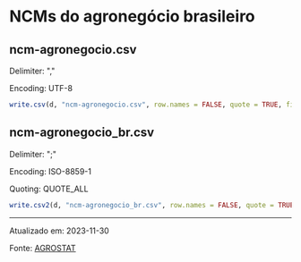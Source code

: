# NCMs do agronegócio brasileiro

## ncm-agronegocio.csv

Delimiter: ","

Encoding: UTF-8

```r
write.csv(d, "ncm-agronegocio.csv", row.names = FALSE, quote = TRUE, fileEncoding = "ISO-8859-1")
```

## ncm-agronegocio_br.csv

Delimiter: ";"

Encoding: ISO-8859-1

Quoting: QUOTE_ALL

```r
write.csv2(d, "ncm-agronegocio_br.csv", row.names = FALSE, quote = TRUE, fileEncoding = "ISO-8859-1")
```

---

Atualizado em: 2023-11-30

Fonte: [AGROSTAT](https://indicadores.agricultura.gov.br/agrostat/index.htm)
